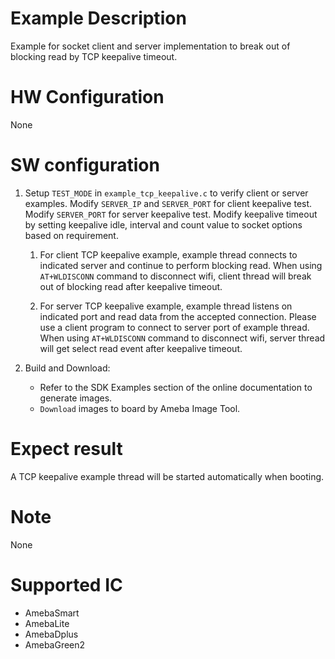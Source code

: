 # Example Description

Example for socket client and server implementation to break out of blocking read by TCP keepalive timeout.

# HW Configuration

None

# SW configuration

1. Setup `TEST_MODE` in `example_tcp_keepalive.c` to verify client or server examples. Modify `SERVER_IP` and `SERVER_PORT` for client keepalive test. Modify `SERVER_PORT` for server keepalive test. Modify keepalive timeout by setting keepalive idle, interval and count value to socket options based on requirement.
	1. For client TCP keepalive example, example thread connects to indicated server and continue to perform blocking read.
	When using `AT+WLDISCONN` command to disconnect wifi, client thread will break out of blocking read after keepalive timeout.

	2. For server TCP keepalive example, example thread listens on indicated port and read data from the accepted connection.
	Please use a client program to connect to server port of example thread.
	When using `AT+WLDISCONN` command to disconnect wifi, server thread will get select read event after keepalive timeout.

2. Build and Download:
   * Refer to the SDK Examples section of the online documentation to generate images.
   * `Download` images to board by Ameba Image Tool.

# Expect result

A TCP keepalive example thread will be started automatically when booting.

# Note

None

# Supported IC

- AmebaSmart
- AmebaLite
- AmebaDplus
- AmebaGreen2
